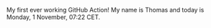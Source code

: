 My first ever working GitHub Action!
My name is Thomas and today is Monday, 1 November, 07:22 CET. 
